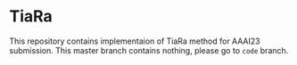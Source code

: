 # TiaRa

This repository contains implementaion of TiaRa method for AAAI23 submission.
This master branch contains nothing, please go to `code` branch.
